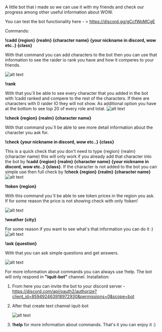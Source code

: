 A little bot that i made so we can use it with my friends and check our progress among other useful information about WOW.


You can test the bot functionality here - > https://discord.gg/gCcfWpMCgE

Commands:


**!cadd {region} {realm} {character name} {your nickname in discord, wow etc..} {class}**

With that command you can add characters to the bot then you can use that information to see the raider io rank you have and how it comperes to your friends.

![alt text](https://preview.redd.it/4ir7myz8gwl71.png?width=428&format=png&auto=webp&s=b7460204149171164aaa32132819c31daed446bd)


**!rank**

With that you`ll be able to see every character that you added in the bot with !cadd ranked and compere to the rest of the characters. If there are characters with 0 raider IO they will not show. As additional option you have at the bottom to see top 20 of every role and total.
![alt text](https://preview.redd.it/bq5e88y9gwl71.png?width=731&format=png&auto=webp&s=b477a12d3837422f2551cc0b47b795d1cb2d0375)


**!check {region} {realm} {character name}**

With that command you`ll be able to see more detail information about the character you ask for.


**!check {your nickname in discord, wow etc..} {class}**

This is a quick check that you don't need to type {region} {realm} {character name} this will only work if you already add that character into the bot by **!cadd {region} {realm} {character name} {your nickname in discord, wow etc..} {class}**. If the character is not added to the bot you can simple use then full check by **!check {region} {realm} {character name}**
![alt text](https://preview.redd.it/bcx6f5ybgwl71.png?width=668&format=png&auto=webp&s=11246511f815473c2f1f78454c8d428dd22d4015)



**!token {region}**

With this command you`ll be able to see token prices in the region you ask. If for some reason the price is not showing check with only !token!

![alt text](https://preview.redd.it/fo0ehrpcgwl71.png?width=681&format=png&auto=webp&s=26d45b61ff1d946585f0ed3bfd81faca756a72fc)


**!weather {city}**

For some reason if you want to see what's that information you can do it :)
![alt text](https://preview.redd.it/vjyah4ndgwl71.png?width=531&format=png&auto=webp&s=5cc256a105183703d35e59edea971efd97c7d461)


**!ask {question}**

With that you can ask simple questions and get answers.

![alt text](https://preview.redd.it/9yyw3n7fgwl71.png?width=534&format=png&auto=webp&s=74097e31ce9ea73f39cf07387425bf7fe78b3966)


For more information about commands you can always use !help.
The bot will only respond in **"iquit-bot"** channel.
Installation:
1. From here you can invite the bot to your discord server - https://discord.com/api/oauth2/authorize?client_id=859492463918972930&permissions=0&scope=bot
2. After that create text channel iquit-bot

    ![alt text](https://preview.redd.it/33k6h2fknwl71.png?width=294&format=png&auto=webp&s=0d3510bb3beb37e6476edcb2ebd3297b131bbb0d)

3. **!help** for more information about commands.
That's it you can enjoy it :)
